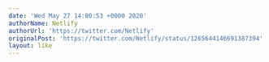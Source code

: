 ```yaml
---
date: 'Wed May 27 14:00:53 +0000 2020'
authorName: Netlify
authorUrl: 'https://twitter.com/Netlify'
originalPost: 'https://twitter.com/Netlify/status/1265644146691387394'
layout: like
---
```

